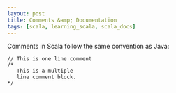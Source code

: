 ```yaml
---
layout: post
title: Comments &amp; Documentation
tags: [scala, learning_scala, scala_docs]
---
```

Comments in Scala follow the same convention as Java:

<pre><code class="scala">// This is one line comment
/*
   This is a multiple
   line comment block.
*/</code></pre>
